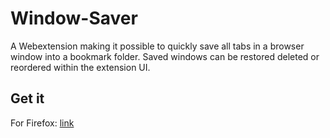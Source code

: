 # Window-Saver
A Webextension making it possible to quickly save all tabs in a browser window into a bookmark folder.
Saved windows can be restored deleted or reordered within the extension UI.

## Get it
For Firefox: [link](https://addons.mozilla.org/en-US/firefox/addon/window-saver/)
